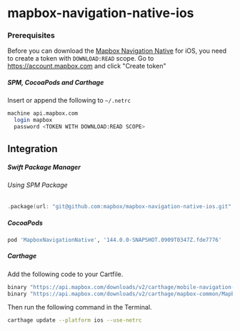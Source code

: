 # mapbox-navigation-native-ios

### Prerequisites

Before you can download the [Mapbox Navigation Native](https://github.com/mapbox/mapbox-navigation-native) for iOS, you need to create a token with `DOWNLOAD:READ` scope.
Go to https://account.mapbox.com and click "Create token"

##### SPM, CocoaPods and Carthage
Insert or append the following to `~/.netrc`

```bash
machine api.mapbox.com
  login mapbox
  password <TOKEN WITH DOWNLOAD:READ SCOPE>
```

## Integration

##### Swift Package Manager

###### Using SPM Package

```swift
.package(url: "git@github.com:mapbox/mapbox-navigation-native-ios.git", from: "144.0.0-SNAPSHOT.0909T0347Z.fde7776"),
```

##### CocoaPods

```ruby
pod 'MapboxNavigationNative', '144.0.0-SNAPSHOT.0909T0347Z.fde7776'
```

##### Carthage

Add the following code to your Cartfile.

```bash
binary "https://api.mapbox.com/downloads/v2/carthage/mobile-navigation-native/MapboxNavigationNative.json" == 144.0.0-SNAPSHOT.0909T0347Z.fde7776
binary "https://api.mapbox.com/downloads/v2/carthage/mapbox-common/MapboxCommon-ios.json" == 24.0.0-beta.3
```

Then run the following command in the Terminal.
```bash
carthage update --platform ios --use-netrc
```
